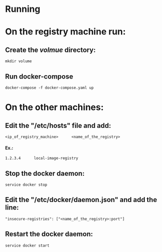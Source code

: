 # Running

# On the registry machine run:
## Create the *volmue* directory:
	mkdir volume
## Run docker-compose
	docker-compose -f docker-compose.yaml up

# On the other machines:
## Edit the "/etc/hosts" file and add:
	<ip_of_registry_machine>      <name_of_the_registry>

#### Ex.: 
	1.2.3.4      local-image-registry

## Stop the docker daemon:
	service docker stop

## Edit the "/etc/docker/daemon.json" and add the line:
	"insecure-registries": ["<name_of_the_registry>:port"]

## Restart the docker daemon:
	service docker start